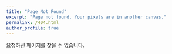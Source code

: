 ```yaml
---
title: "Page Not Found"
excerpt: "Page not found. Your pixels are in another canvas."
permalink: /404.html
author_profile: true
---
```


요청하신 페이지를 찾을 수 없습니다.

<script>
  var GOOG_FIXURL_LANG = 'en';
  var GOOG_FIXURL_SITE = 'https://yunashin3.github.io'
</script>
<script src="https://linkhelp.clients.google.com/tbproxy/lh/wm/fixurl.js">
</script>